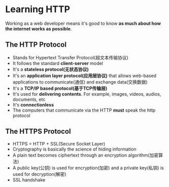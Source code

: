 # Learning HTTP
Working as a web developer means it's good to know <strong>as much about how the internet works as possible</strong>.

## The HTTP Protocol
* Stands for Hypertext Transfer Protocol(超文本传输协议)
* It follows the standard <strong>client-server</strong> model
* It's a <strong>stateless protocol(无状态协议)</strong>
* It's an <strong>application layer protocol(应用层协议)</strong> that allows web-based applications to communicate(通信) and exchange data(交换数据)
* It's a <strong>TCP/IP based protocol(基于TCP传输层)</strong>
* It's used for <strong>delivering contents</strong>. For example, images, videos, audios, documents, etc
* It's <strong>connectionless</strong>
* The computers that communicate via the HTTP <strong>must</strong> speak the http protocol

## The HTTPS Protocol
* HTTPS = HTTP + SSL(Secure Socket Layer)
* Cryptography is basically the science of hiding information
* A plain text becomes ciphertext through an encryption algorithm(加密算法) 
* A public key(公钥) is used for encryption(加密) and a private key(私钥) is used for decryption(解密)
* SSL handshake
